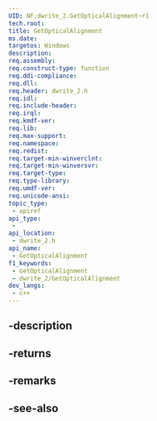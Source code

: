 ```yaml
---
UID: NF:dwrite_2.GetOpticalAlignment~r1
tech.root: 
title: GetOpticalAlignment
ms.date: 
targetos: Windows
description: 
req.assembly: 
req.construct-type: function
req.ddi-compliance: 
req.dll: 
req.header: dwrite_2.h
req.idl: 
req.include-header: 
req.irql: 
req.kmdf-ver: 
req.lib: 
req.max-support: 
req.namespace: 
req.redist: 
req.target-min-winverclnt: 
req.target-min-winversvr: 
req.target-type: 
req.type-library: 
req.umdf-ver: 
req.unicode-ansi: 
topic_type:
 - apiref
api_type:
 - 
api_location:
 - dwrite_2.h
api_name:
 - GetOpticalAlignment
f1_keywords:
 - GetOpticalAlignment
 - dwrite_2/GetOpticalAlignment
dev_langs:
 - c++
---
```


## -description

## -returns

## -remarks

## -see-also

